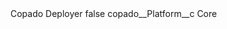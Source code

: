 <?xml version="1.0" encoding="UTF-8"?>
<CustomMetadata xmlns="http://soap.sforce.com/2006/04/metadata" xmlns:xsi="http://www.w3.org/2001/XMLSchema-instance" xmlns:xsd="http://www.w3.org/2001/XMLSchema">
    <label>Copado Deployer</label>
    <protected>false</protected>
    <values>
        <field>copado__Platform__c</field>
        <value xsi:type="xsd:string">Core</value>
    </values>
</CustomMetadata>
